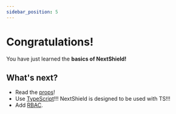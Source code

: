 ```yaml
---
sidebar_position: 5
---
```


# Congratulations!

You have just learned the **basics of NextShield!**

<!-- Anything **unclear** or **buggy** in this tutorial? [Please report it!](https://github.com/facebook/docusaurus/discussions/4610) -->

## What's next?

- Read the [props](../props/isAuth)!
- Use [TypeScript](../tutorial-extras/typescript)!!! NextShield is designed to be used with TS!!!
- Add [RBAC](../tutorial-extras/RBAC).
